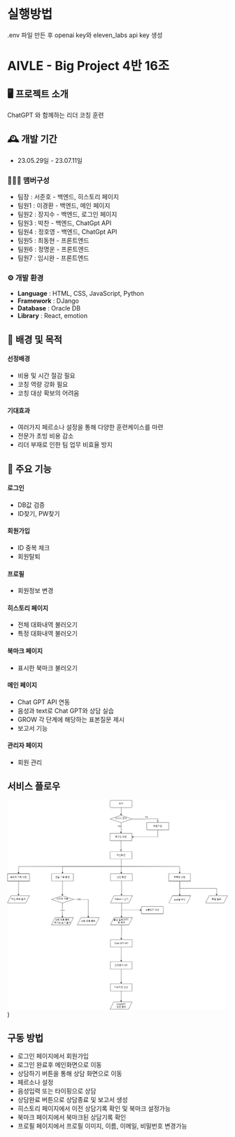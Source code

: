 # 실행방법
.env 파일 만든 후 openai key와 eleven_labs api key 생성

# AIVLE - Big Project 4반 16조

## 🖥️ 프로젝트 소개
ChatGPT 와 함께하는 리더 코칭 훈련
<br>

## 🕰️ 개발 기간
* 23.05.29일 - 23.07.11일

### 🧑‍🤝‍🧑 맴버구성
 - 팀장  : 서준호 - 백엔드, 히스토리 페이지
 - 팀원1 : 이경환 - 백엔드, 메인 페이지
 - 팀원2 : 장지수 - 백엔드, 로그인 페이지
 - 팀원3 : 박찬 - 백엔드, ChatGpt API
 - 팀원4 : 정호영 - 백엔드, ChatGpt API
 - 팀원5 : 최동현 - 프론트엔드
 - 팀원6 : 정명운 - 프론트엔드
 - 팀원7 : 임시완 - 프론트엔드

### ⚙️ 개발 환경
- **Language** : HTML, CSS, JavaScript, Python
- **Framework** : DJango
- **Database** : Oracle DB
- **Library** : React, emotion


## 👥 배경 및 목적
#### 선정배경
- 비용 및 시간 절감 필요
- 코칭 역량 강화 필요
- 코칭 대상 확보의 어려움  
  
#### 기대효과
- 여러가지 페르소나 설정을 통해 다양한 훈련케이스를 마련
- 전문가 초빙 비용 감소
- 리더 부재로 인한 팀 업무 비효율 방지

## 📌 주요 기능
#### 로그인
- DB값 검증
- ID찾기, PW찾기
#### 회원가입
- ID 중복 체크
- 회원탈퇴
#### 프로필 
- 회원정보 변경

#### 히스토리 페이지
- 전체 대화내역 불러오기
- 특정 대화내역 불러오기

#### 북마크 페이지
- 표시한 북마크 불러오기

#### 메인 페이지 
- Chat GPT API 연동
- 음성과 text로 Chat GPT와 상담 실습
- GROW 각 단계에 해당하는 표본질문 제시
- 보고서 기능

#### 관리자 페이지 
- 회원 관리

## 서비스 플로우
![flowchart](./flowchart.jpg))

## 구동 방법
- 로그인 페이지에서 회원가입
- 로그인 완료후 메인화면으로 이동
- 상담하기 버튼을 통해 상담 화면으로 이동
- 페르소나 설정
- 음성입력 또는 타이핑으로 상담
- 상담완료 버튼으로 상담종료 및 보고서 생성
- 히스토리 페이지에서 이전 상담기록 확인 및 북마크 설정가능
- 북마크 페이지에서 북마크된 상담기록 확인
- 프로필 페이지에서 프로필 이미지, 이름, 이메일, 비밀번호 변경가능

